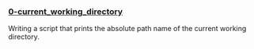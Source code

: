 ### [0-current_working_directory](0-current_working_directory)
Writing a script that prints the absolute path name of the current working directory.